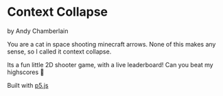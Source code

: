# Context Collapse

by Andy Chamberlain

You are a cat in space shooting minecraft arrows. None of this makes any sense, so I called it context collapse.

Its a fun little 2D shooter game, with a live leaderboard! Can you beat my highscores 🤔

Built with [p5.js](https://p5js.org/)